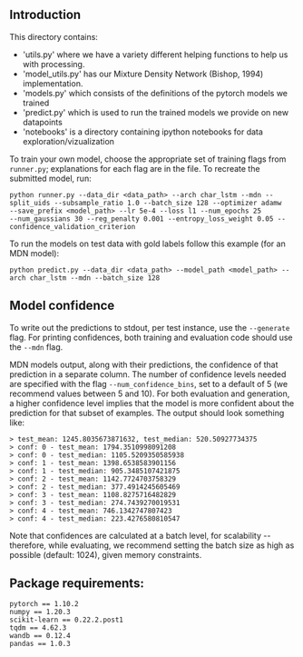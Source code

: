 ## Introduction
This directory contains:
- 'utils.py' where we have a variety different helping functions to help us with processing.
- 'model_utils.py' has our Mixture Density Network (Bishop, 1994) implementation.
- 'models.py' which consists of the definitions of the pytorch models we trained
- 'predict.py' which is used to run the trained models we provide on new datapoints
- 'notebooks' is a directory containing ipython notebooks for data exploration/vizualization

To train your own model, choose the appropriate set of training flags from `runner.py`; explanations for each flag are in the file. 
To recreate the submitted model, run:

```
python runner.py --data_dir <data_path> --arch char_lstm --mdn --split_uids --subsample_ratio 1.0 --batch_size 128 --optimizer adamw  
--save_prefix <model_path> --lr 5e-4 --loss l1 --num_epochs 25 
--num_gaussians 30 --reg_penalty 0.001 --entropy_loss_weight 0.05 --confidence_validation_criterion
```

To run the models on test data with gold labels follow this example (for an MDN model):

```
python predict.py --data_dir <data_path> --model_path <model_path> --arch char_lstm --mdn --batch_size 128
```

## Model confidence
To write out the predictions to stdout, per test instance,  use the `--generate` flag. For printing confidences, 
both training and evaluation code should use the `--mdn` flag.

MDN models output, along with their predictions, the confidence of that prediction in a separate column. 
The number of confidence levels needed are specified with the flag `--num_confidence_bins`, set to a default of 5 (we recommend values between 5 and 10).
For both evaluation and generation, a higher confidence level implies that the model is more confident about the prediction for that subset of examples.
The output should look something like:

```
> test_mean: 1245.8035673871632, test_median: 520.50927734375
> conf: 0 - test_mean: 1794.3510998091208
> conf: 0 - test_median: 1105.5209350585938
> conf: 1 - test_mean: 1398.6538583901156
> conf: 1 - test_median: 905.3485107421875
> conf: 2 - test_mean: 1142.7724703758329
> conf: 2 - test_median: 377.4914245605469
> conf: 3 - test_mean: 1108.8275716482829
> conf: 3 - test_median: 274.7439270019531
> conf: 4 - test_mean: 746.1342747807423
> conf: 4 - test_median: 223.4276580810547
```

Note that confidences are calculated at a batch level, for scalability -- 
therefore, while evaluating, we recommend setting the batch size as high as possible (default: 1024), given memory constraints.

## Package requirements:
```
pytorch == 1.10.2
numpy == 1.20.3
scikit-learn == 0.22.2.post1
tqdm == 4.62.3
wandb == 0.12.4
pandas == 1.0.3
```
